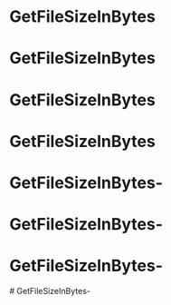 # GetFileSizeInBytes
# GetFileSizeInBytes
# GetFileSizeInBytes
# GetFileSizeInBytes
# GetFileSizeInBytes-
# GetFileSizeInBytes-
# GetFileSizeInBytes-
#   G e t F i l e S i z e I n B y t e s -  
 